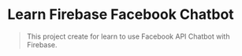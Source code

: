# Learn Firebase Facebook Chatbot
> This project create for learn to use Facebook API Chatbot with Firebase.